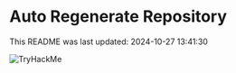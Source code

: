 # Auto Regenerate Repository

This README was last updated: 2024-10-27 13:41:30

 ![TryHackMe](https://tryhackme.com/badge/533634)